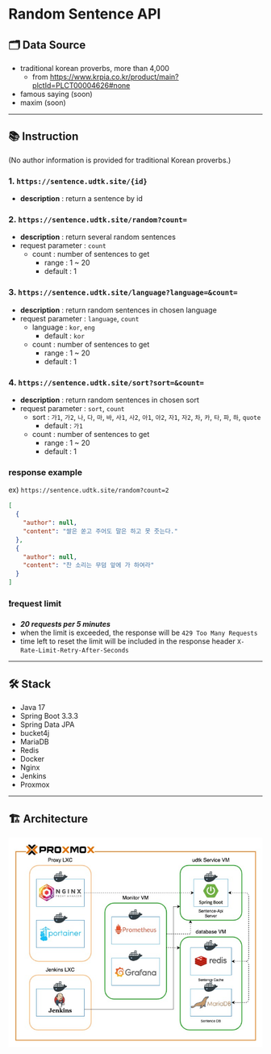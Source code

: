 # Random Sentence API

## 🗂️ Data Source

- traditional korean proverbs, more than 4,000
    - from https://www.krpia.co.kr/product/main?plctId=PLCT00004626#none
- famous saying (soon)
- maxim (soon)

---

## 📚 Instruction

(No author information is provided for traditional Korean proverbs.)

### 1. `https://sentence.udtk.site/{id}`

- **description** : return a sentence by id

### 2. `https://sentence.udtk.site/random?count=`

- **description** : return several random sentences
- request parameter : `count`
    - count : number of sentences to get
        - range : 1 ~ 20
        - default : 1

### 3. `https://sentence.udtk.site/language?language=&count=`

- **description** : return random sentences in chosen language
- request parameter : `language`, `count`
    - language : `kor`, `eng`
        - default : `kor`
    - count : number of sentences to get
        - range : 1 ~ 20
        - default : 1

### 4. `https://sentence.udtk.site/sort?sort=&count=`

- **description** : return random sentences in chosen sort
- request parameter : `sort`, `count`
    - sort : `가1`, `가2`, `나`, `다`, `마`, `바`, `사1`, `사2`, `아1`, `아2`, `자1`, `자2`, `차`, `카`, `타`, `파`, `하`, `quote`
        - default : `가1`
    - count : number of sentences to get
        - range : 1 ~ 20
        - default : 1

### response example

ex) `https://sentence.udtk.site/random?count=2`

```json
[
  {
    "author": null,
    "content": "쌀은 쏟고 주어도 말은 하고 못 줏는다."
  },
  {
    "author": null,
    "content": "찬 소리는 무덤 앞에 가 하여라"
  }
]
```

### ❗️request limit

- ***20 requests per 5 minutes***
- when the limit is exceeded, the response will be `429 Too Many Requests`
- time left to reset the limit will be included in the response header `X-Rate-Limit-Retry-After-Seconds`

---

## 🛠️ Stack

- Java 17
- Spring Boot 3.3.3
- Spring Data JPA
- bucket4j
- MariaDB
- Redis
- Docker
- Nginx
- Jenkins
- Proxmox

---

## 🏗️ Architecture

<img src="./assets/sentence-architecture.jpg" alt="architecture">
